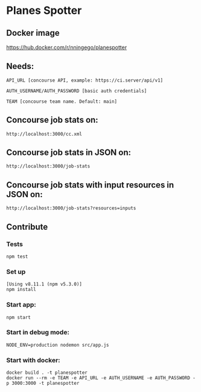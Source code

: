 # Planes Spotter

## Docker image
https://hub.docker.com/r/nningego/planespotter

## Needs:

    API_URL [concourse API, example: https://ci.server/api/v1]

    AUTH_USERNAME/AUTH_PASSWORD [basic auth credentials]
    
    TEAM [concourse team name. Default: main]
    
## Concourse job stats on: 
    http://localhost:3000/cc.xml
  
## Concourse job stats in JSON on: 
    http://localhost:3000/job-stats
  
## Concourse job stats with input resources in JSON on:
    http://localhost:3000/job-stats?resources=inputs

## Contribute  

### Tests
    npm test
    
### Set up 
    [Using v8.11.1 (npm v5.3.0)]
    npm install

### Start app:
    npm start

### Start in debug mode:
    
    NODE_ENV=production nodemon src/app.js
    
### Start with docker:
    docker build . -t planespotter
    docker run --rm -e TEAM -e API_URL -e AUTH_USERNAME -e AUTH_PASSWORD -p 3000:3000 -t planespotter
